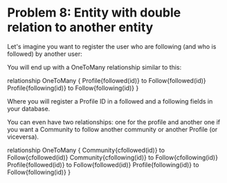 # Problem 8: Entity with double relation to another entity

Let's imagine you want to register the user who are following (and who is followed) by another user:

You will end up with a OneToMany relationship similar to this:

relationship OneToMany {
    Profile{followed(id)} to Follow{followed(id)}
    Profile{following(id)} to Follow{following(id)}
}

Where you will register a Profile ID in a followed and a following fields in your database.

You can even have two relationships: one for the profile and another one if you want a Community to follow another community or another Profile (or viceversa).

relationship OneToMany {
    Community{cfollowed(id)} to Follow{cfollowed(id)}
    Community{cfollowing(id)} to Follow{cfollowing(id)}
    Profile{followed(id)} to Follow{followed(id)}
    Profile{following(id)} to Follow{following(id)}
}